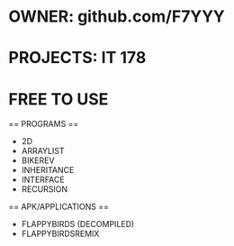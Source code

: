 # OWNER: github.com/F7YYY
# PROJECTS: IT 178
# FREE TO USE

== PROGRAMS ==
 - 2D
 - ARRAYLIST
 - BIKEREV
 - INHERITANCE
 - INTERFACE
 - RECURSION

== APK/APPLICATIONS ==
 - FLAPPYBIRDS		(DECOMPILED)
 - FLAPPYBIRDSREMIX
